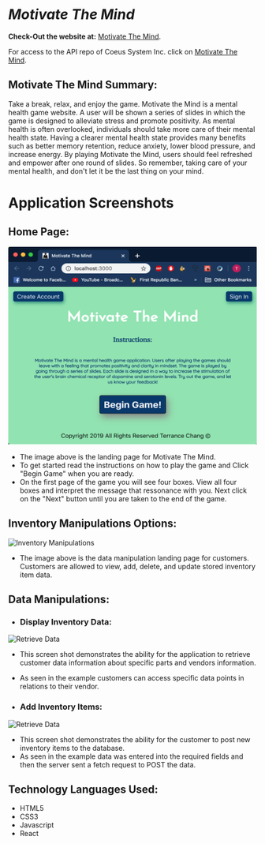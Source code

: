 # **_Motivate The Mind_**

**Check-Out the website at:**
[Motivate The Mind](https://tchang46343-coeus-app.now.sh/).

For access to the API repo of Coeus System Inc. click on [Motivate The Mind](https://github.com/tchang46343/mindgame-app.git).

## Motivate The Mind Summary:

Take a break, relax, and enjoy the game. Motivate the Mind is a mental health game website. A user will be shown a series of slides in which the game is designed to alleviate stress and promote positivity. As mental health is often overlooked, individuals should take more care of their mental health state. Having a clearer mental health state provides many benefits such as better memory retention, reduce anxiety, lower blood pressure, and increase energy. By playing Motivate the Mind, users should feel refreshed and empower after one round of slides. So remember, taking care of your mental health, and don't let it be the last thing on your mind.

# **Application Screenshots**

## Home Page:

<img src="imageRef/Welcome%20Page.png" width="700" height="400" alt="HomePage">

- The image above is the landing page for Motivate The Mind.
- To get started read the instructions on how to play the game and Click "Begin Game" when you are ready.
- On the first page of the game you will see four boxes. View all four boxes and interpret the message that ressonance with you. Next click on the "Next" button until you are taken to the end of the game.

## Inventory Manipulations Options:

<img src="imageRef/Coeus%20Manipulations.png" width="700" height="400" alt="Inventory Manipulations">

- The image above is the data manipulation landing page for customers. Customers are allowed to view, add, delete, and update stored inventory item data.

## Data Manipulations:

- ### Display Inventory Data:

<img src="imageRef/RetrieveItemsv2.png" width="700" height="400" alt="Retrieve Data">

- This screen shot demonstrates the ability for the application to retrieve customer data information about specific parts and vendors information.
- As seen in the example customers can access specific data points in relations to their vendor.

- ### Add Inventory Items:

<img src="imageRef/postdata.png" width="700" height="400" alt="Retrieve Data">

- This screen shot demonstrates the ability for the customer to post new inventory items to the database.
- As seen in the example data was entered into the required fields and then the server sent a fetch request to POST the data.

## Technology Languages Used:

- HTML5
- CSS3
- Javascript
- React
